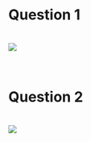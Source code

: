 <h1>Question 1<h1/>
<img src= "https://user-images.githubusercontent.com/12531340/160896253-561cb18a-718f-435d-9f08-c09831044c67.png">
 
<br/>
<br/>

<h1>Question 2<h1/>
<img src= "https://user-images.githubusercontent.com/12531340/160917889-1d88b5b8-3c9c-44a1-a727-2b8b6acee1fa.png">
 
<br/>
 <br/>

